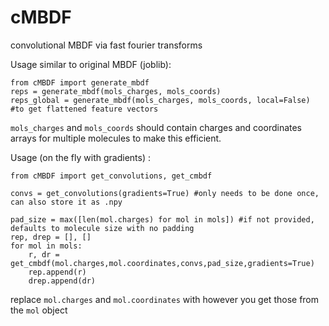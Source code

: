 # cMBDF
convolutional MBDF via fast fourier transforms


Usage similar to original MBDF (joblib):
```
from cMBDF import generate_mbdf
reps = generate_mbdf(mols_charges, mols_coords)
reps_global = generate_mbdf(mols_charges, mols_coords, local=False) #to get flattened feature vectors
```
`mols_charges` and `mols_coords` should contain charges and coordinates arrays for multiple molecules to make this efficient.

Usage (on the fly with gradients) :

```
from cMBDF import get_convolutions, get_cmbdf

convs = get_convolutions(gradients=True) #only needs to be done once, can also store it as .npy 

pad_size = max([len(mol.charges) for mol in mols]) #if not provided, defaults to molecule size with no padding
rep, drep = [], []
for mol in mols:
    r, dr = get_cmbdf(mol.charges,mol.coordinates,convs,pad_size,gradients=True)
    rep.append(r)
    drep.append(dr)
```
replace `mol.charges` and `mol.coordinates` with however you get those from the `mol` object
